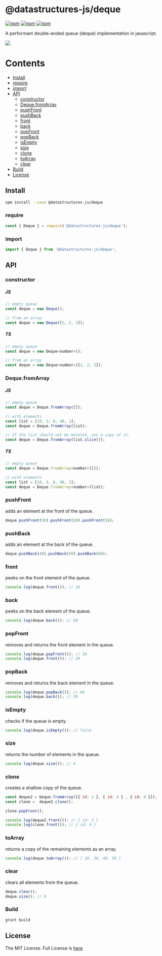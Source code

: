 # @datastructures-js/deque

[![npm](https://img.shields.io/npm/v/@datastructures-js/deque.svg)](https://www.npmjs.com/package/@datastructures-js/deque)
[![npm](https://img.shields.io/npm/dm/@datastructures-js/deque.svg)](https://www.npmjs.com/package/@datastructures-js/deque) [![npm](https://img.shields.io/badge/node-%3E=%206.0-blue.svg)](https://www.npmjs.com/package/@datastructures-js/deque)

A performant double-ended queue (deque) implementation in javascript.

<img src="https://user-images.githubusercontent.com/6517308/121813242-859a9700-cc6b-11eb-99c0-49e5bb63005b.jpg">

# Contents
* [Install](#install)
* [require](#require)
* [import](#import)
* [API](#api)
  * [constructor](#constructor)
  * [Deque.fromArray](#dequefromarray)
  * [pushFront](#pushfront)
  * [pushBack](#pushback)
  * [front](#front)
  * [back](#back)
  * [popFront](#popfront)
  * [popBack](#popback)
  * [isEmpty](#isEmpty)
  * [size](#size)
  * [clone](#clone)
  * [toArray](#toarray)
  * [clear](#clear)
* [Build](#build)
* [License](#license)

## Install

```sh
npm install --save @datastructures-js/deque
```

### require

```js
const { Deque } = require('@datastructures-js/deque');
```

### import

```js
import { Deque } from '@datastructures-js/deque';
```

## API

### constructor

##### JS
```js
// empty queue
const deque = new Deque();

// from an array
const deque = new Deque([1, 2, 3]);
```

##### TS
```js
// empty queue
const deque = new Deque<number>();

// from an array
const deque = new Deque<number>([1, 2, 3]);
```

### Deque.fromArray

##### JS
```js
// empty queue
const deque = Deque.fromArray([]);

// with elements
const list = [10, 3, 8, 40, 1];
const deque = Deque.fromArray(list);

// If the list should not be mutated, use a copy of it.
const deque = Deque.fromArray(list.slice());
```

##### TS
```js
// empty queue
const deque = Deque.fromArray<number>([]);

// with elements
const list = [10, 3, 8, 40, 1];
const deque = Deque.fromArray<number>(list);
```

### pushFront
adds an element at the front of the queue.

```js
deque.pushFront(30).pushFront(20).pushFront(10);
```

### pushBack
adds an element at the back of the queue.

```js
deque.pushBack(40).pushBack(50).pushBack(60);
```

### front
peeks on the front element of the queue.

```js
console.log(deque.front()); // 10
```

### back
peeks on the back element of the queue.

```js
console.log(deque.back()); // 60
```

### popFront
removes and returns the front element in the queue.

```js
console.log(deque.popFront()); // 10
console.log(deque.front()); // 20
```

### popBack
removes and returns the back element in the queue.

```js
console.log(deque.popBack()); // 60
console.log(deque.back()); // 50
```

### isEmpty
checks if the queue is empty.

```js
console.log(deque.isEmpty()); // false
```

### size
returns the number of elements in the queue.

```js
console.log(deque.size()); // 4
```

### clone
creates a shallow copy of the queue.

```js
const deque2 = Deque.fromArray([{ id: 2 }, { id: 4 } , { id: 8 }]);
const clone =  deque2.clone();

clone.popFront();

console.log(deque2.front()); // { id: 2 }
console.log(clone.front()); // { id: 4 }
```

### toArray
returns a copy of the remaining elements as an array.

```js
console.log(deque.toArray()); // [ 20, 30, 40, 50 ]
```

### clear
clears all elements from the queue.

```js
deque.clear();
deque.size(); // 0
```

### Build

```sh
grunt build
```

## License
The MIT License. Full License is [here](https://github.com/datastructures-js/deque/blob/master/LICENSE)
